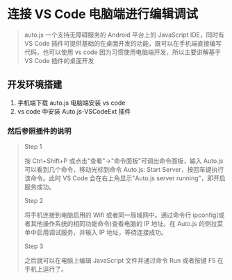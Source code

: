 # 连接 VS Code 电脑端进行编辑调试

> auto.js 一个支持无障碍服务的 Android 平台上的 JavaScript IDE，同时有 VS Code 插件可提供基础的在桌面开发的功能，既可以在手机端直接编写代码，也可以使用 vs code
> 因为习惯使用电脑端开发，所以主要讲解基于 VS Code 插件的桌面开发

## 开发环境搭建

1. 手机端下载 auto.js 电脑端安装 vs code
2. vs code 中安装 Auto.js-VSCodeExt 插件

### 然后参照插件的说明

> Step 1
>
> 按 Ctrl+Shift+P 或点击"查看"->"命令面板"可调出命令面板，输入 Auto.js 可以看到几个命令，移动光标到命令 Auto.js: Start Server，按回车键执行该命令。此时 VS Code 会在右上角显示"Auto.js server running"，即开启服务成功。
>
> Step 2
>
> 将手机连接到电脑启用的 Wifi 或者同一局域网中。通过命令行 ipconfig(或者其他操作系统的相同功能命令)查看电脑的 IP 地址。在 Auto.js 的侧拉菜单中启用调试服务，并输入 IP 地址，等待连接成功。
>
> Step 3
>
> 之后就可以在电脑上编辑 JavaScript 文件并通过命令 Run 或者按键 F5 在手机上运行了。
